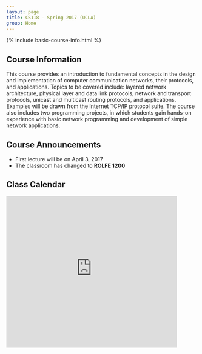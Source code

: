 ```yaml
---
layout: page
title: CS118 - Spring 2017 (UCLA)
group: Home
---
```


{% include basic-course-info.html %}

## Course Information

This course provides an introduction to fundamental concepts in the design and implementation of computer communication networks, their protocols, and applications. Topics to be covered include: layered network architecture, physical layer and data link protocols, network and transport protocols, unicast and multicast routing protocols, and applications. Examples will be drawn from the Internet TCP/IP protocol suite. The course also includes two programming projects, in which students gain hands-on experience with basic network programming and development of simple network applications.

## Course Announcements

- First lecture will be on April 3, 2017
- The classroom has changed to **ROLFE 1200**

## Class Calendar

<iframe src="https://calendar.google.com/calendar/embed?mode=AGENDA&amp;height=400&amp;wkst=1&amp;bgcolor=%23FFFFFF&amp;src=og23t8038qoha5eiitm0o30chk%40group.calendar.google.com&amp;color=%23691426&amp;ctz=America%2FLos_Angeles" style="border-width:0" width="450" height="400" frameborder="0" scrolling="no"></iframe>
